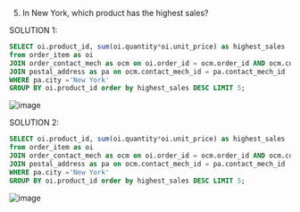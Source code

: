 5. In New York, which product has the highest sales?
   
SOLUTION 1:
```sql
SELECT oi.product_id, sum(oi.quantity*oi.unit_price) as highest_sales 
from order_item as oi
JOIN order_contact_mech as ocm on oi.order_id = ocm.order_id AND ocm.contact_mech_purpose_type_id='BILLING_LOCATION'
JOIN postal_address as pa on ocm.contact_mech_id = pa.contact_mech_id
WHERE pa.city ='New York'
GROUP BY oi.product_id order by highest_sales DESC LIMIT 5;
```
![image](https://github.com/dextro19/Training_Assignment/assets/157474091/7b481a22-5acf-4bdc-b19d-a79ee035a2bd)

SOLUTION 2:
```sql
SELECT oi.product_id, sum(oi.quantity*oi.unit_price) as highest_sales 
from order_item as oi
JOIN order_contact_mech as ocm on oi.order_id = ocm.order_id AND ocm.contact_mech_purpose_type_id='SHIPPING_LOCATION'
JOIN postal_address as pa on ocm.contact_mech_id = pa.contact_mech_id
WHERE pa.city ='New York'
GROUP BY oi.product_id order by highest_sales DESC LIMIT 5;
```
![image](https://github.com/dextro19/Training_Assignment/assets/157474091/c7ec72dd-b292-4215-a8ed-38b557aed707)
